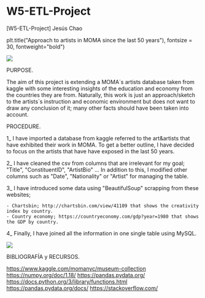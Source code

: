 # W5-ETL-Project

[W5-ETL-Project] Jesús Chao

plt.title("Approach to artists in MOMA since the last 50 years"), fontsize = 30, fontweight="bold")

![](https://losviajesdesofia.com/wp-content/uploads/MoMA-Museum.jpg)

PURPOSE.

The aim of this project is extending a MOMA´s artists database taken from kaggle with some interesting insights of the education and economy from the countries they are from. Naturally, this work is just an approach/sketch to the artists´s instruction and economic environment but does not want to draw any conclusion of it; many other facts should have been taken into account.

PROCEDURE.

1_ I have imported a database from kaggle referred to the art&artists that have exhibited their work in MOMA. To get a better outline, I have decided to focus on the artists that have have exposed in the last 50 years.

2_ I have cleaned the csv from columns that are irrelevant for my goal; "Title", "ConstituentID", "ArtistBio" ... In addition to this, I modified other columns such as "Date", "Nationality" or "Artist" for managing the table.


3_ I have introduced some data using "BeautifulSoup" scrapping from these websites;

    - Chartsbin; http://chartsbin.com/view/41109 that shows the creativity index by country.
    - Country economy; https://countryeconomy.com/gdp?year=1980 that shows the GDP by country.

4_ Finally, I have joined all the information in one single table using MySQL.


![](https://i.ytimg.com/vi/v9YSbIEhFik/maxresdefault.jpg)


BIBLIOGRAFÍA y RECURSOS.

https://www.kaggle.com/momanyc/museum-collection
https://numpy.org/doc/1.18/
https://pandas.pydata.org/
https://docs.python.org/3/library/functions.html
https://pandas.pydata.org/docs/
https://stackoverflow.com/